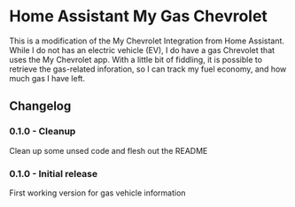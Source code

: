 # Home Assistant My Gas Chevrolet
This is a modification of the My Chevrolet Integration from Home Assistant.  While I do not has an electric vehicle (EV), I do have a gas Chrevolet that uses the My Chevrolet app.  With a little bit of fiddling, it is possible to retrieve the gas-related inforation, so I can track my fuel economy, and how much gas I have left.

## Changelog
### 0.1.0 - Cleanup
Clean up some unsed code and flesh out the README
### 0.1.0 - Initial release
First working version for gas vehicle information
